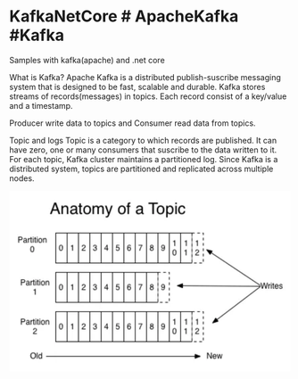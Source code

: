 # KafkaNetCore # ApacheKafka #Kafka
Samples with kafka(apache) and .net core

What is Kafka?
    Apache Kafka is a distributed publish-suscribe messaging system that is designed to be fast, scalable and durable.
    Kafka stores streams of records(messages) in topics. Each record consist of a key/value and a timestamp.

Producer write data to topics and Consumer read data from topics.

Topic and logs
    Topic is a category to which records are published. It can have zero, one or many consumers that suscribe to the data written to it.
    For each topic, Kafka cluster maintains a partitioned log. Since Kafka is a distributed system, topics are partitioned and replicated across multiple nodes.

![KafkaAnatomy](https://github.com/XiaoJiisus/KafkaNetCore/blob/main/Images/Anatomy.png)